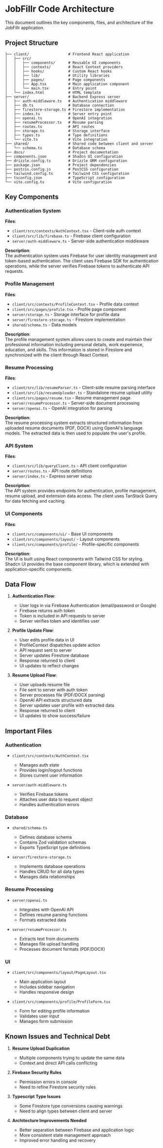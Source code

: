 # JobFillr Code Architecture

This document outlines the key components, files, and architecture of the JobFillr application.

## Project Structure

```
├── client/                  # Frontend React application
│   ├── src/
│   │   ├── components/      # Reusable UI components
│   │   ├── contexts/        # React Context providers
│   │   ├── hooks/           # Custom React hooks
│   │   ├── lib/             # Utility libraries
│   │   ├── pages/           # Page components
│   │   ├── App.tsx          # Main application component
│   │   └── main.tsx         # Entry point
│   └── index.html           # HTML template
├── server/                  # Backend Express server
│   ├── auth-middleware.ts   # Authentication middleware
│   ├── db.ts                # Database connection
│   ├── firestore-storage.ts # Firestore implementation
│   ├── index.ts             # Server entry point
│   ├── openai.ts            # OpenAI integration
│   ├── resumeProcessor.ts   # Resume parsing
│   ├── routes.ts            # API routes
│   ├── storage.ts           # Storage interface
│   ├── types.ts             # Type definitions
│   └── vite.ts              # Vite integration
├── shared/                  # Shared code between client and server
│   └── schema.ts            # Database schema
├── docs/                    # Project documentation
├── components.json          # Shadcn UI configuration
├── drizzle.config.ts        # Drizzle ORM configuration
├── package.json             # Project dependencies
├── postcss.config.js        # PostCSS configuration
├── tailwind.config.ts       # Tailwind CSS configuration
├── tsconfig.json            # TypeScript configuration
└── vite.config.ts           # Vite configuration
```

## Key Components

### Authentication System

**Files**:
- `client/src/contexts/AuthContext.tsx` - Client-side auth context
- `client/src/lib/firebase.ts` - Firebase client configuration
- `server/auth-middleware.ts` - Server-side authentication middleware

**Description**:  
The authentication system uses Firebase for user identity management and token-based authentication. The client uses Firebase SDK for authentication operations, while the server verifies Firebase tokens to authenticate API requests.

### Profile Management

**Files**:
- `client/src/contexts/ProfileContext.tsx` - Profile data context
- `client/src/pages/profile.tsx` - Profile page component
- `server/storage.ts` - Storage interface for profile data
- `server/firestore-storage.ts` - Firestore implementation
- `shared/schema.ts` - Data models

**Description**:  
The profile management system allows users to create and maintain their professional information including personal details, work experience, education, and skills. This information is stored in Firestore and synchronized with the client through React Context.

### Resume Processing

**Files**:
- `client/src/lib/resumeParser.ts` - Client-side resume parsing interface
- `client/src/lib/resumeUploader.ts` - Standalone resume upload utility
- `client/src/pages/resume.tsx` - Resume management page
- `server/resumeProcessor.ts` - Server-side document processing
- `server/openai.ts` - OpenAI integration for parsing

**Description**:  
The resume processing system extracts structured information from uploaded resume documents (PDF, DOCX) using OpenAI's language models. The extracted data is then used to populate the user's profile.

### API System

**Files**:
- `client/src/lib/queryClient.ts` - API client configuration
- `server/routes.ts` - API route definitions
- `server/index.ts` - Express server setup

**Description**:  
The API system provides endpoints for authentication, profile management, resume upload, and extension data access. The client uses TanStack Query for data fetching and caching.

### UI Components

**Files**:
- `client/src/components/ui/` - Base UI components
- `client/src/components/layout/` - Layout components
- `client/src/components/profile/` - Profile-specific components

**Description**:  
The UI is built using React components with Tailwind CSS for styling. Shadcn UI provides the base component library, which is extended with application-specific components.

## Data Flow

1. **Authentication Flow**:
   - User logs in via Firebase Authentication (email/password or Google)
   - Firebase returns auth token
   - Token is included in API requests to server
   - Server verifies token and identifies user

2. **Profile Update Flow**:
   - User edits profile data in UI
   - ProfileContext dispatches update action
   - API request sent to server
   - Server updates Firestore database
   - Response returned to client
   - UI updates to reflect changes

3. **Resume Upload Flow**:
   - User uploads resume file
   - File sent to server with auth token
   - Server processes file (PDF/DOCX parsing)
   - OpenAI API extracts structured data
   - Server updates user profile with extracted data
   - Response returned to client
   - UI updates to show success/failure

## Important Files

### Authentication

- `client/src/contexts/AuthContext.tsx`
  - Manages auth state
  - Provides login/logout functions
  - Stores current user information

- `server/auth-middleware.ts`
  - Verifies Firebase tokens
  - Attaches user data to request object
  - Handles authentication errors

### Database

- `shared/schema.ts`
  - Defines database schema
  - Contains Zod validation schemas
  - Exports TypeScript type definitions

- `server/firestore-storage.ts`
  - Implements database operations
  - Handles CRUD for all data types
  - Manages data relationships

### Resume Processing

- `server/openai.ts`
  - Integrates with OpenAI API
  - Defines resume parsing functions
  - Formats extracted data

- `server/resumeProcessor.ts`
  - Extracts text from documents
  - Manages file upload handling
  - Processes document formats (PDF/DOCX)

### UI

- `client/src/components/layout/PageLayout.tsx`
  - Main application layout
  - Includes sidebar navigation
  - Handles responsive design

- `client/src/components/profile/ProfileForm.tsx`
  - Form for editing profile information
  - Validates user input
  - Manages form submission

## Known Issues and Technical Debt

1. **Resume Upload Duplication**
   - Multiple components trying to update the same data
   - Context and direct API calls conflicting

2. **Firebase Security Rules**
   - Permission errors in console
   - Need to refine Firestore security rules

3. **Typescript Type Issues**
   - Some Firestore type conversions causing warnings
   - Need to align types between client and server

4. **Architecture Improvements Needed**
   - Better separation between Firebase and application logic
   - More consistent state management approach
   - Improved error handling and recovery